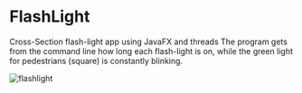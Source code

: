# FlashLight
Cross-Section flash-light app using JavaFX and threads
The program gets from the command line how long each flash-light is on, while the green light for pedestrians (square) is constantly blinking.

![flashlight](https://github.com/tehilakiper/FlashLight/assets/109146074/99083a34-6719-4f16-98c8-a3e276e3a26c)
